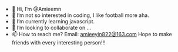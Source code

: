 - 👋 Hi, I’m @Amieemn
- 👀 I’m not so interested in coding, I like football more aha.
- 🌱 I’m currently learning javascript.
- 💞️ I’m looking to collaborate on ...
- 📫 How to reach me? Email: amieeyin822@163.com
Hope to make friends with every interesting person!!!
<!---
Amieemn/Amieemn is a ✨ special ✨ repository because its `README.md` (this file) appears on your GitHub profile.
You can click the Preview link to take a look at your changes.
--->
